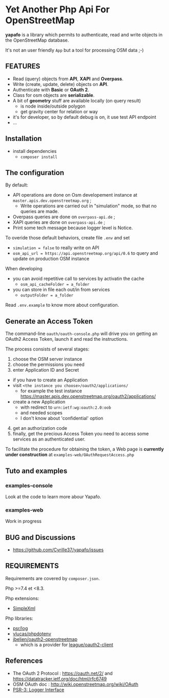 # Yet Another Php Api For OpenStreetMap

**yapafo** is a library which permits to authenticate, read and write objects in the OpenStreetMap database.

It's not an user friendly `App` but a tool for processing OSM data ;-)

## FEATURES

- Read (query) objects from **API**, **XAPI** and **Overpass**.
- Write (create, update, delete) objects on **API**.
- Authenticate with **Basic** or **OAuth 2**.
- Class for osm objects are **serializable**.
- A bit of **geometry** stuff are available locally (on query result)
  - is node inside/outside polygon
  - get gravity center for relation or way
- it's for developer, so by default debug is on, it use test API endpoint
- ...

## Installation

- install dependencies
  - `composer install`

## The configuration

By default:
  - API operations are done on Osm developement instance at `master.apis.dev.openstreetmap.org` ;
    - Write operations are carried out in "simulation" mode, so that no queries are made.
  - Overpass queries are done on `overpass-api.de` ;
  - XAPI  queries are done on `overpass-api.de` ;
  - Print some tech message because logger level is Notice.

To overide those default behaviors, create file `.env` and set
  - `simulation = false` to really write on API
  - `osm_api_url = https://api.openstreetmap.org/api/0.6` to query and update on production OSM instance

When developing
  - you can avoid repetitive call to services by activatin the cache
    - `osm_api_cacheFolder = a_folder`
  - you can store in file each out/in from services
    - `outputFolder = a_folder`

Read `.env.example` to know more about configuration.

## Generate an Access Token

The command-line `oauth/oauth-console.php` will drive you on getting an OAuth2 Access Token, launch it and read the instructions.

The process consists of several stages:
1. choose the OSM server instance
2. choose the permissions you need
3. enter Application ID and Secret
  - if you have to create an Application
  - visit `<the instance you choose>/oauth2/applications/`
    - for example the test instance https://master.apis.dev.openstreetmap.org/oauth2/applications/
  - create a new Application
    - with redirect to `urn:ietf:wg:oauth:2.0:oob`
    - and needed scopes
    - I don't know about 'confidential' option
4. get an authorization code
5. finally, get the precious Access Token you need to access some services as an authenticated user.

To facilitate the procedure for obtaining the token, a Web page is **currently under construction** at `examples-web/OAuthRequestAccess.php`

## Tuto and examples

### examples-console

Look at the code to learn more abour Yapafo.

### examples-web

Work in progress

## BUG and Discussions

- https://github.com/Cyrille37/yapafo/issues

## REQUIREMENTS

Requirements are covered by `composer.json`.

Php >=7.4 et <8.3.

Php extensions:

- [SimpleXml](https://www.php.net/manual/en/book.simplexml.php)

Php libraries:

- [psr/log](https://github.com/php-fig/log)
- [vlucas/phpdotenv](https://github.com/vlucas/phpdotenv)
- [jbelien/oauth2-openstreetmap](https://github.com/jbelien/oauth2-openstreetmap)
  - which is a provider for [league/oauth2-client](https://github.com/thephpleague/oauth2-client)

## References

- The OAuth 2 Protocol : https://oauth.net/2/ and https://datatracker.ietf.org/doc/html/rfc6749
- OSM OAuth doc : http://wiki.openstreetmap.org/wiki/OAuth
- [PSR-3: Logger Interface](https://www.php-fig.org/psr/psr-3/)
